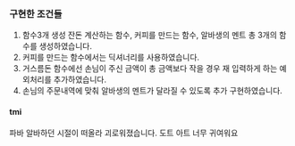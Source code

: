 ### 구현한 조건들

1. 함수3개 생성
   잔돈 계산하는 함수, 커피를 만드는 함수, 알바생의 멘트 총 3개의 함수를 생성하였습니다.
2. 커피를 만드는 함수에서는 딕셔너리를 사용하였습니다.
3. 거스름돈 함수에선 손님이 주신 금액이 총 금액보다 작을 경우 재 입력하게 하는 예외처리를 추가하였습니다.
4. 손님의 주문내역에 맞춰 알바생의 멘트가 달라질 수 있도록 추가 구현하였습니다.

#### tmi

파바 알바하던 시절이 떠올라 괴로워졌습니다.
도트 아트 너무 귀여워요
